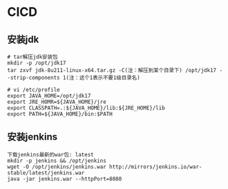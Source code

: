 # CICD
##  安装jdk
    # tar解压jdk安装包 
    mkdir -p /opt/jdk17
    tar zxvf jdk-8u211-linux-x64.tar.gz -C(注：解压到某个目录下) /opt/jdk17 --strip-components 1(注：这个1表示不要1级目录名)
    
    # vi /etc/profile
    export JAVA_HOME=/opt/jdk17
    export JRE_HOMR=${JAVA_HOME}/jre
    export CLASSPATH=.:${JAVA_HOME}/lib:${JRE_HOME}/lib
    export PATH=${JAVA_HOME}/bin:$PATH

## 安装jenkins
    下载jenkins最新的war包: latest
    mkdir -p jenkins && /opt/jenkins
    wget -O /opt/jenkins/jenkins.war http://mirrors/jenkins.io/war-stable/latest/jenkins.war
    java -jar jenkins.war --httpPort=8080
   
   
